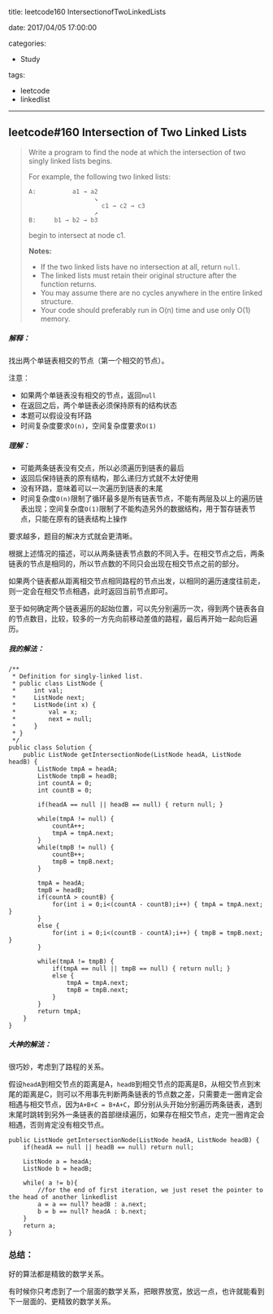 title: leetcode160 IntersectionofTwoLinkedLists

date: 2017/04/05 17:00:00

categories:

- Study

tags:

- leetcode
- linkedlist

---

## leetcode#160 Intersection of Two Linked Lists   

>Write a program to find the node at which the intersection of two singly linked lists begins.
>
>For example, the following two linked lists:
>
>```
>A:          a1 → a2
>                   ↘
>                     c1 → c2 → c3
>                   ↗            
>B:     b1 → b2 → b3
>
>```
>
>begin to intersect at node c1.
>
>**Notes:**
>
>- If the two linked lists have no intersection at all, return `null`.
>- The linked lists must retain their original structure after the function returns.
>- You may assume there are no cycles anywhere in the entire linked structure.
>- Your code should preferably run in O(n) time and use only O(1) memory.

##### 解释：

找出两个单链表相交的节点（第一个相交的节点）。

注意：

- 如果两个单链表没有相交的节点，返回`null`
- 在返回之后，两个单链表必须保持原有的结构状态
- 本题可以假设没有环路
- 时间复杂度要求`O(n)`，空间复杂度要求`O(1)` 

##### 理解：

- 可能两条链表没有交点，所以必须遍历到链表的最后
- 返回后保持链表的原有结构，那么递归方式就不太好使用
- 没有环路，意味着可以一次遍历到链表的末尾
- 时间复杂度`O(n)`限制了循环最多是所有链表节点，不能有两层及以上的遍历链表出现；空间复杂度`O(1)`限制了不能构造另外的数据结构，用于暂存链表节点，只能在原有的链表结构上操作

要求越多，题目的解决方式就会更清晰。

根据上述情况的描述，可以从两条链表节点数的不同入手。在相交节点之后，两条链表的节点是相同的，所以节点数的不同只会出现在相交节点之前的部分。

如果两个链表都从距离相交节点相同路程的节点出发，以相同的遍历速度往前走，则一定会在相交节点相遇，此时返回当前节点即可。

至于如何确定两个链表遍历的起始位置，可以先分别遍历一次，得到两个链表各自的节点数目，比较，较多的一方先向前移动差值的路程，最后再开始一起向后遍历。

##### 我的解法：

```
/**
 * Definition for singly-linked list.
 * public class ListNode {
 *     int val;
 *     ListNode next;
 *     ListNode(int x) {
 *         val = x;
 *         next = null;
 *     }
 * }
 */
public class Solution {
    public ListNode getIntersectionNode(ListNode headA, ListNode headB) {
        ListNode tmpA = headA;
        ListNode tmpB = headB;
        int countA = 0;
        int countB = 0;
        
        if(headA == null || headB == null) { return null; }
        
        while(tmpA != null) {
            countA++;
            tmpA = tmpA.next;
        }
        while(tmpB != null) {
            countB++;
            tmpB = tmpB.next;
        }
        
        tmpA = headA;
        tmpB = headB;
        if(countA > countB) {
            for(int i = 0;i<(countA - countB);i++) { tmpA = tmpA.next; }
        }
        else {
            for(int i = 0;i<(countB - countA);i++) { tmpB = tmpB.next; }
        }
        
        while(tmpA != tmpB) {
            if(tmpA == null || tmpB == null) { return null; }
            else {
                tmpA = tmpA.next;
                tmpB = tmpB.next;
            }
        }
        return tmpA;
    }
}
```

##### 大神的解法：

很巧妙，考虑到了路程的关系。

假设`headA`到相交节点的距离是A，`headB`到相交节点的距离是B，从相交节点到末尾的距离是C，则可以不用事先判断两条链表的节点数之差，只需要走一圈肯定会相遇与相交节点，因为`A+B+C = B+A+C`，即分别从头开始分别遍历两条链表，遇到末尾时跳转到另外一条链表的首部继续遍历，如果存在相交节点，走完一圈肯定会相遇，否则肯定没有相交节点。

```
public ListNode getIntersectionNode(ListNode headA, ListNode headB) {
    if(headA == null || headB == null) return null;
    
    ListNode a = headA;
    ListNode b = headB;
 
    while( a != b){
    	//for the end of first iteration, we just reset the pointer to the head of another linkedlist
        a = a == null? headB : a.next;
        b = b == null? headA : b.next;    
    }
    return a;
}
```

### 总结：

好的算法都是精致的数学关系。

有时候你只考虑到了一个层面的数学关系，把眼界放宽，放远一点，也许就能看到下一层面的、更精致的数学关系。